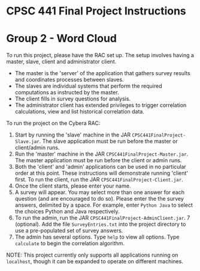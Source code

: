 # CPSC 441 Final Project Instructions
# Group 2 - Word Cloud

To run this project, please have the RAC set up. The setup involves having a master, slave, client and administrator client.
* The master is the 'server' of the application that gathers survey results and coordinates processes between slaves.
* The slaves are individual systems that perform the required computations as instructed by the master.
* The client fills in survey questions for analysis.
* The administrator client has extended privileges to trigger correlation calculations, view and list historical correlation data.

To run the project on the Cybera RAC:
1. Start by running the 'slave' machine in the JAR `CPSC441FinalProject-Slave.jar`. The slave application must be run before the master or client/admin runs.
2. Run the 'master' machine in the JAR `CPSC441FinalProject-Master.jar`. The master application must be run before the client or admin runs.
3. Both the 'client' and 'admin' applications can be used in no particular order at this point. These instructions will demonstrate running 'client' first. To run the client, run the JAR `CPSC441FinalProject-Client.jar`.
4. Once the client starts, please enter your name.
5. A survey will appear. You may select more than one answer for each question (and are encouraged to do so). Please enter the the survey answers, delimited by a space. For example, enter `Python Java` to select the choices Python and Java respectively. 
6. To run the admin, run the JAR `CPSC441FinalProject-AdminClient.jar`.
7 (optional). Add the file `SurveyEntries.txt` into the project directory to use a pre-populated set of survey answers.
8. The admin has several options. Type `help` to view all options. Type `calculate` to begin the correlation algorithm.

NOTE: This project currently only supports all applications running on `localhost`, though it can be expanded to operate on different machines.

